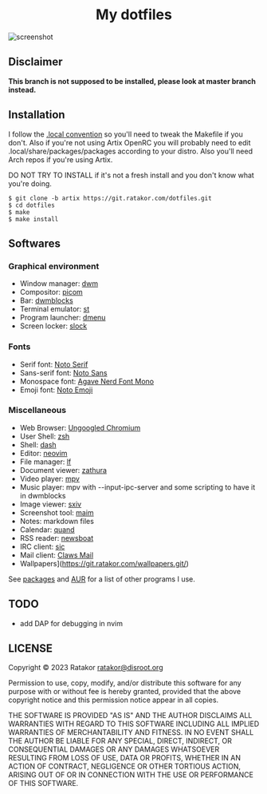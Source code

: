 <h1 align="center">My dotfiles</h1>

![screenshot](https://ratakor.com/images/setup/waw.png)

## Disclaimer
**This branch is not supposed to be installed, please look at master branch instead.**

## Installation
I follow the [.local convention](https://gist.github.com/Earnestly/84cf9670b7e11ae2eac6f753910efebe) so you'll need to tweak the Makefile if you don't. Also if you're not using Artix OpenRC you will probably need to edit .local/share/packages/packages according to your distro. Also you'll need Arch repos if you're using Artix.

DO NOT TRY TO INSTALL if it's not a fresh install and you don't know what you're doing.

	$ git clone -b artix https://git.ratakor.com/dotfiles.git
	$ cd dotfiles
	$ make
	$ make install

## Softwares

### Graphical environment

- Window manager: [dwm](https://dwm.suckless.org)
- Compositor: [picom](https://github.com/yshui/picom)
- Bar: [dwmblocks](https://github.com/torrinfail/dwmblocks)
- Terminal emulator: [st](https://st.suckless.org/)
- Program launcher: [dmenu](https://tools.suckless.org/dmenu)
- Screen locker: [slock](https://tools.suckless.org/slock)

### Fonts
- Serif font: [Noto Serif](https://fonts.google.com/noto/specimen/Noto+Serif)
- Sans-serif font: [Noto Sans](https://fonts.google.com/noto/specimen/Noto+Sans)
- Monospace font: [Agave Nerd Font Mono](https://github.com/ryanoasis/nerd-fonts/tree/master/patched-fonts/Agave)
- Emoji font: [Noto Emoji](https://fonts.google.com/noto/specimen/Noto+Emoji)

### Miscellaneous

- Web Browser: [Ungoogled Chromium](https://github.com/ungoogled-software/ungoogled-chromium)
- User Shell: [zsh](https://github.com/zsh-users/zsh)
- Shell: [dash](http://gondor.apana.org.au/~herbert/dash/)
- Editor: [neovim](https://github.com/neovim/neovim)
- File manager: [lf](https://github.com/gokcehan/lf)
- Document viewer: [zathura](https://github.com/pwmt/zathura)
- Video player: [mpv](https://github.com/mpv-player/mpv)
- Music player: mpv with --input-ipc-server and some scripting to have it in dwmblocks
- Image viewer: [sxiv](https://github.com/xyb3rt/sxiv)
- Screenshot tool: [maim](https://github.com/naelstrof/maim)
- Notes: markdown files
- Calendar: [quand](https://github.com/ratakor/quand)
- RSS reader: [newsboat](https://newsboat.org/)
- IRC client: [sic](https://tools.suckless.org/sic)
- Mail client: [Claws Mail](https://www.claws-mail.org)
- Wallpapers](https://git.ratakor.com/wallpapers.git/)

See [packages](.local/share/packages/packages) and [AUR](.local/share/packages/packages.aur) for a list of other programs I use.

## TODO
- add DAP for debugging in nvim

## LICENSE
Copyright © 2023 Ratakor <ratakor@disroot.org>

Permission to use, copy, modify, and/or distribute this software for any purpose with or without fee is hereby granted, provided that the above copyright notice and this permission notice appear in all copies.

THE SOFTWARE IS PROVIDED "AS IS" AND THE AUTHOR DISCLAIMS ALL WARRANTIES WITH REGARD TO THIS SOFTWARE INCLUDING ALL IMPLIED WARRANTIES OF MERCHANTABILITY AND FITNESS. IN NO EVENT SHALL THE AUTHOR BE LIABLE FOR ANY SPECIAL, DIRECT, INDIRECT, OR CONSEQUENTIAL DAMAGES OR ANY DAMAGES WHATSOEVER RESULTING FROM LOSS OF USE, DATA OR PROFITS, WHETHER IN AN ACTION OF CONTRACT, NEGLIGENCE OR OTHER TORTIOUS ACTION, ARISING OUT OF OR IN CONNECTION WITH THE USE OR PERFORMANCE OF THIS SOFTWARE.
